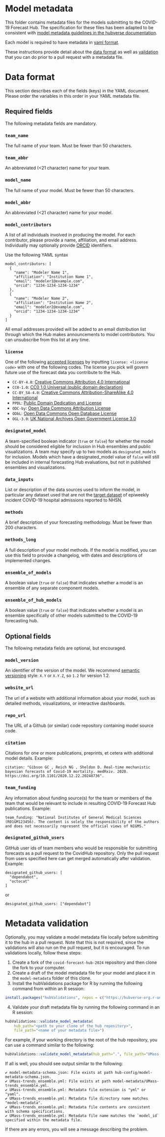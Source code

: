 # Model metadata

This folder contains metadata files for the models submitting to the  COVID-19 Forecast Hub. The specification for these files has been adapted to be consistent with [model metadata guidelines in the hubverse documentation](https://hubdocs.readthedocs.io/en/latest/user-guide/model-metadata.html).

Each model is required to have metadata in [yaml format](https://docs.ansible.com/ansible/latest/reference_appendices/YAMLSyntax.html).


These instructions provide detail about the [data
format](#Data-format) as well as [validation](#Data-validation) that
you can do prior to a pull request with a metadata file.

# Data format
This section describes each of the fields (keys) in the YAML document. Please order the variables in this order in your YAML metadata file.

## Required fields
The following metadata fields are mandatory.

### `team_name`
The full name of your team. Must be fewer than 50 characters.

### `team_abbr`
An abbreviated (<21 character) name for your team.

### `model_name`
The full name of your model. Must be fewer than 50 characters.

### `model_abbr`
An abbreviated (<21 character) name for your model.

### `model_contributors`

A list of all individuals involved in producing the model.
For each contributor, please provide a name, affiliation, and email address. Individually may optionally provide [ORCID](https://orcid.org/) identifiers.

Use the following YAML syntax
```
model_contributors: [
  {
    "name": "Modeler Name 1",
    "affiliation": "Institution Name 1",
    "email": "modeler1@example.com",
    "orcid": "1234-1234-1234-1234"
  },
  {
    "name": "Modeler Name 2",
    "affiliation": "Institution Name 2",
    "email": "modeler2@example.com",
    "orcid": "1234-1234-1234-1234"
  }
]
```

All email addresses provided will be added to an email distribution list through which the Hub makes announcements to model contributors. You can unsubscribe from this list at any time.

### `license`

One of the following [accepted licenses](https://github.com/CDCgov/covid19-forecast-hub/blob/37f4ffdd57c0dc2d8372b674728304e37a46212f/hub-config/model-metadata-schema.json#L69-L75) by inputting `license: <license code>` with one of the following codes. The license you pick will govern future use of the forecast data you contribute to the Hub.

 - `CC-BY-4.0`: [Creative Commons Attribution 4.0 International](https://creativecommons.org/licenses/by/4.0/deed.en)
 - `CC0-1.0`: [CC0 1.0 Universal (public domain declaration)](https://creativecommons.org/publicdomain/zero/1.0/deed.en)
 - `CC-BY_SA-4.0`: [Creative Commons Attribution-ShareAlike 4.0 International](https://creativecommons.org/licenses/by-sa/4.0/deed.en)
 - `PPDL`: [Public Domain Dedication and License](https://opendatacommons.org/licenses/pddl/summary/)
 - `ODC-by`: [Open Data Commons Attribution License](https://opendatacommons.org/licenses/by/1-0/)
 - `ODbL`: [Open Data Commons Open Database License](https://opendatacommons.org/licenses/odbl/)
 - `OGL-3.0`: [UK National Archives Open Government License 3.0](https://www.nationalarchives.gov.uk/doc/open-government-licence/version/3/) 

### `designated_model`

A team-specified boolean indicator (`true` or `false`) for whether the model should be considered eligible for inclusion in Hub ensembles and public visualizations. A team may specify up to two models as `designated_model`s for inclusion. Models which have a designated_model value of `false` will still be included in internal forecasting Hub evaluations, but not in published ensembles and visualizations.

### `data_inputs`

List or description of the data sources used to inform the model, in particular any dataset used that are not the [target dataset](../README.md#target-data-source) of epiweekly incident COVID-19 hospital admissions reported to NHSN.


### `methods`

A brief description of your forecasting methodology. Must be fewer than 200 characters.

### `methods_long`

A full description of your model methods. If the model is modified, you can use this field to provide a changelog, with dates and descriptions of implemented changes.


### `ensemble_of_models`

A boolean value (`true` or `false`) that indicates whether a model is an ensemble of any separate component models.

### `ensemble_of_hub_models`

A boolean value (`true` or `false`) that indicates whether a model is an ensemble specifically of other models submitted to the COVID-19 forecasting hub.

## Optional fields
The following metadata fields are optional, but encouraged.

### `model_version`
An identifier of the version of the model. We recommend [semantic versioning](https://semver.org/) style: `X.Y` or `X.Y.Z`, so `1.2` for version 1.2.

### `website_url`

The url of a website with additional information about your model, such as detailed methods, visualizations, or interactive dashboards.

### `repo_url`

The URL of a Github (or similar) code repository containing model source code. 

### `citation`

Citations for one or more publications, preprints, et cetera with additional model details. Example: 
```
citation: "Gibson GC , Reich NG , Sheldon D. Real-time mechanistic bayesian forecasts of Covid-19 mortality. medRxiv. 2020. https://doi.org/10.1101/2020.12.22.20248736".
```

### `team_funding`

Any information about funding source(s) for the team or members of the team that would be relevant to include in resulting COVID-19 Forecast Hub publications. Example:
```
team_funding: "National Institutes of General Medical Sciences (R01GM123456). The content is solely the responsibility of the authors and does not necessarily represent the official views of NIGMS."
```

### `designated_github_users`

GitHub user ids of team members who would be responsible for submitting forecasts as a pull request to the CovidHub repository. Only the pull request from users specified here can get merged automatically after validation. Example:
```
designated_github_users: [
  "dependabot",
  "octocat"
]
```
or 
```
designated_github_users: ["dependabot"]
```

# Metadata validation

Optionally, you may validate a model metadata file locally before submitting it to the hub in a pull request. Note that this is not required, since the validations will also run on the pull request, but it is encouraged. To run validations locally, follow these steps:

1. Create a fork of the `covid-forecast-hub-2024` repository and then clone the fork to your computer.
2. Create a draft of the model metadata file for your model and place it in the `model-metadata` folder of this clone.
3. Install the hubValidations package for R by running the following command from within an R session:
``` r
install.packages("hubValidations", repos = c("https://hubverse-org.r-universe.dev", "https://cloud.r-project.org"))
```
4. Validate your draft metadata file by running the following command in an R session:
``` r
hubValidations::validate_model_metadata(
    hub_path="<path to your clone of the hub repository>",
    file_path="<name of your metadata file>")
```

For example, if your working directory is the root of the hub repository, you can use a command similar to the following:
``` r
hubValidations::validate_model_metadata(hub_path=".", file_path="UMass-trends_ensemble.yml")
```

If all is well, you should see output similar to the following:
```
✔ model-metadata-schema.json: File exists at path hub-config/model-metadata-schema.json.
✔ UMass-trends_ensemble.yml: File exists at path model-metadata/UMass-trends_ensemble.yml.
✔ UMass-trends_ensemble.yml: Metadata file extension is "yml" or "yaml".
✔ UMass-trends_ensemble.yml: Metadata file directory name matches "model-metadata".
✔ UMass-trends_ensemble.yml: Metadata file contents are consistent with schema specifications.
✔ UMass-trends_ensemble.yml: Metadata file name matches the `model_id` specified within the metadata file.
```

If there are any errors, you will see a message describing the problem.
